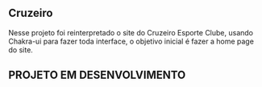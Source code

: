 ## Cruzeiro

Nesse projeto foi reinterpretado o site do Cruzeiro Esporte Clube, usando Chakra-ui para fazer toda interface, o objetivo inicial é fazer a home page do site.

## PROJETO EM DESENVOLVIMENTO